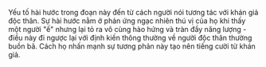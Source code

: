 Yếu tố hài hước trong đoạn này đến từ cách người nói tương tác với khán giả độc thân. Sự hài hước nằm ở phản ứng ngạc nhiên thú vị của họ khi thấy một người "ế" nhưng lại tỏ ra vô cùng hào hứng và tràn đầy năng lượng - điều này đi ngược lại với định kiến thông thường về người độc thân thường buồn bã. Cách họ nhấn mạnh sự tương phản này tạo nên tiếng cười từ khán giả.